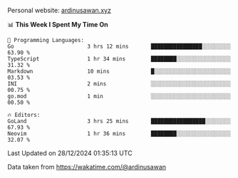 Personal website: [ardinusawan.xyz](https://ardinusawan.xyz)

<!--START_SECTION:waka-->
📊 **This Week I Spent My Time On** 

```text
💬 Programming Languages: 
Go                       3 hrs 12 mins       ████████████████░░░░░░░░░   63.90 % 
TypeScript               1 hr 34 mins        ████████░░░░░░░░░░░░░░░░░   31.32 % 
Markdown                 10 mins             █░░░░░░░░░░░░░░░░░░░░░░░░   03.53 % 
INI                      2 mins              ░░░░░░░░░░░░░░░░░░░░░░░░░   00.75 % 
go.mod                   1 min               ░░░░░░░░░░░░░░░░░░░░░░░░░   00.50 % 

🔥 Editors: 
GoLand                   3 hrs 25 mins       █████████████████░░░░░░░░   67.93 % 
Neovim                   1 hr 36 mins        ████████░░░░░░░░░░░░░░░░░   32.07 % 
```


 Last Updated on 28/12/2024 01:35:13 UTC
<!--END_SECTION:waka-->
Data taken from https://wakatime.com/@ardinusawan
